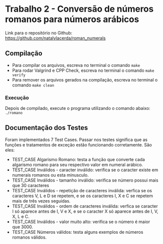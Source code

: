 # Trabalho 2 - Conversão de números romanos para números arábicos
Link para o repositório no Github: https://github.com/natalylacerda/roman_numerals

## Compilação
- Para compilar os arquivos, escreva no terminal o comando `make`
- Para rodar Valgrind e CPP Check, escreva no terminal o comando `make verify`
- Para remover os arquivos gerados na compilação, escreva no terminal o comando `make clean`

### Execução
Depois de compilado, execute o programa utilizando o comando abaixo:
`./romano`

## Documentação dos Testes
Foram implementados 7 Test Cases. Passar nos testes significa que as funções e tratamentos de exceção estão funcionando corretamente. São eles:

- TEST_CASE Algarismo Romano: testa a função que converte cada algarismo romano para seu respectivo valor em numeral arábico.
- TEST_CASE Inválidos - caracter inválido: verifica se o caracter existe em numerais romanos ou esta minusculo.
- TEST_CASE Inválidos - tamanho inválido: verifica se número possui mais que 30 caracteres
- TEST_CASE Inválidos - repetição de caracteres inválida: verfica se os caracteres V, L e D se repetem, e se os caracteres I, X e C se repetem mais de três vezes seguidas.
- TEST_CASE Inválidos - ordem de caracteres inválida: verfica se caracter I só aparece antes de I, V e X, e se o caracter X só aparece antes de I, V, X, L e C.
- TEST_CASE Inválidos - valor muito alto: verifica se o número é maior que 3000.
- TEST_CASE Números válidos: testa alguns exemplos de números romanos válidos.
